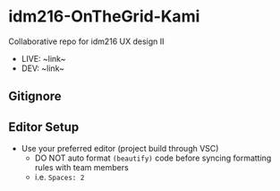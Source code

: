 # idm216-OnTheGrid-Kami
Collaborative repo for idm216 UX design II

* LIVE: ~link~
* DEV: ~link~

## Gitignore

## Editor Setup
* Use your preferred editor (project build through VSC)
  * DO NOT auto format `(beautify)` code before syncing formatting rules with team members
  * i.e. `Spaces: 2`

